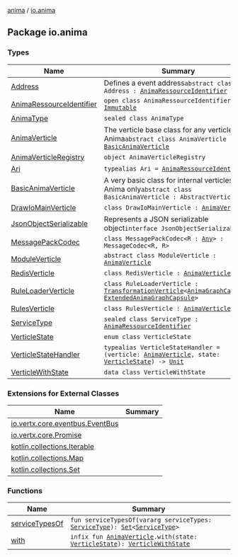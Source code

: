 [anima](../index.md) / [io.anima](./index.md)

## Package io.anima

### Types

| Name | Summary |
|---|---|
| [Address](-address/index.md) | Defines a event address`abstract class Address : `[`AnimaRessourceIdentifier`](-anima-ressource-identifier/index.md) |
| [AnimaRessourceIdentifier](-anima-ressource-identifier/index.md) | `open class AnimaRessourceIdentifier : `[`Immutable`](../io.anima.transform/-immutable/index.md) |
| [AnimaType](-anima-type/index.md) | `sealed class AnimaType` |
| [AnimaVerticle](-anima-verticle/index.md) | The verticle base class for any verticle in Anima`abstract class AnimaVerticle : `[`BasicAnimaVerticle`](-basic-anima-verticle/index.md) |
| [AnimaVerticleRegistry](-anima-verticle-registry/index.md) | `object AnimaVerticleRegistry` |
| [Ari](-ari.md) | `typealias Ari = `[`AnimaRessourceIdentifier`](-anima-ressource-identifier/index.md) |
| [BasicAnimaVerticle](-basic-anima-verticle/index.md) | A very basic class for internal verticles in Anima only`abstract class BasicAnimaVerticle : AbstractVerticle` |
| [DrawIoMainVerticle](-draw-io-main-verticle/index.md) | `class DrawIoMainVerticle : `[`AnimaVerticle`](-anima-verticle/index.md) |
| [JsonObjectSerializable](-json-object-serializable/index.md) | Represents a JSON serializable object`interface JsonObjectSerializable` |
| [MessagePackCodec](-message-pack-codec/index.md) | `class MessagePackCodec<R : `[`Any`](https://kotlinlang.org/api/latest/jvm/stdlib/kotlin/-any/index.html)`> : MessageCodec<R, R>` |
| [ModuleVerticle](-module-verticle/index.md) | `abstract class ModuleVerticle : `[`AnimaVerticle`](-anima-verticle/index.md) |
| [RedisVerticle](-redis-verticle/index.md) | `class RedisVerticle : `[`AnimaVerticle`](-anima-verticle/index.md) |
| [RuleLoaderVerticle](-rule-loader-verticle/index.md) | `class RuleLoaderVerticle : `[`TransformationVerticle`](../io.anima.transform/-transformation-verticle/index.md)`<`[`AnimaGraphCapsule`](../io.anima.transform/-anima-graph-capsule/index.md)`, `[`ExtendedAnimaGraphCapsule`](../io.anima.transform/-extended-anima-graph-capsule/index.md)`>` |
| [RulesVerticle](-rules-verticle/index.md) | `class RulesVerticle : `[`AnimaVerticle`](-anima-verticle/index.md) |
| [ServiceType](-service-type/index.md) | `sealed class ServiceType : `[`AnimaRessourceIdentifier`](-anima-ressource-identifier/index.md) |
| [VerticleState](-verticle-state/index.md) | `enum class VerticleState` |
| [VerticleStateHandler](-verticle-state-handler.md) | `typealias VerticleStateHandler = (verticle: `[`AnimaVerticle`](-anima-verticle/index.md)`, state: `[`VerticleState`](-verticle-state/index.md)`) -> `[`Unit`](https://kotlinlang.org/api/latest/jvm/stdlib/kotlin/-unit/index.html) |
| [VerticleWithState](-verticle-with-state/index.md) | `data class VerticleWithState` |

### Extensions for External Classes

| Name | Summary |
|---|---|
| [io.vertx.core.eventbus.EventBus](io.vertx.core.eventbus.-event-bus/index.md) |  |
| [io.vertx.core.Promise](io.vertx.core.-promise/index.md) |  |
| [kotlin.collections.Iterable](kotlin.collections.-iterable/index.md) |  |
| [kotlin.collections.Map](kotlin.collections.-map/index.md) |  |
| [kotlin.collections.Set](kotlin.collections.-set/index.md) |  |

### Functions

| Name | Summary |
|---|---|
| [serviceTypesOf](service-types-of.md) | `fun serviceTypesOf(vararg serviceTypes: `[`ServiceType`](-service-type/index.md)`): `[`Set`](https://kotlinlang.org/api/latest/jvm/stdlib/kotlin.collections/-set/index.html)`<`[`ServiceType`](-service-type/index.md)`>` |
| [with](with.md) | `infix fun `[`AnimaVerticle`](-anima-verticle/index.md)`.with(state: `[`VerticleState`](-verticle-state/index.md)`): `[`VerticleWithState`](-verticle-with-state/index.md) |
